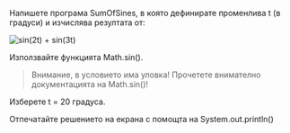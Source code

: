 Напишете програма SumOfSines, в която дефинирате променлива t (в градуси) и
изчислява резултата от:

![sin(2t) + sin(3t)](http://www.plantuml.com/plantuml/png/SoWkIImgAStDuRAooKqioR1BKR1LACxCqp0gqLJG1hECIpHjzC5orbmEgNafGCK0)

Използвайте функцията Math.sin().

> Внимание, в условието има уловка! Прочетете внимателно документацията
> на Math.sin()!

Изберете t = 20 градуса.

Отпечатайте решението на екрана с помощта на System.out.println()